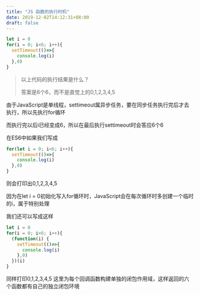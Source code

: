 ```yaml
---
title: "JS 函数的执行时机"
date: 2019-12-02T14:12:31+08:00
draft: false
---
```


```javascript
let i = 0
for(i = 0; i<6; i++){
  setTimeout(()=>{
    console.log(i)
  },0)
}
```

> 以上代码的执行结果是什么？
> 
> 答案是6个6，而不是直觉上的0,1,2,3,4,5

由于JavaScript是单线程，settimeout属异步任务，要在同步任务执行完后才去执行，所以先执行for循环

而执行完以后i已经变成6，所以在最后执行settimeout时会答应6个6

在ES6中如果我们写成
```javascript
for(let i = 0; i<6; i++){
  setTimeout(()=>{
    console.log(i)
  },0)
}
```
则会打印出0,1,2,3,4,5

因为在let i = 0初始化写入for循环时，JavaScript会在每次循环时多创建一个临时的i，属于特别处理

我们还可以写成这样
```javascript
let i = 0
for(i = 0; i<6; i++){
  (function(i) {
    setTimeout(()=>{
      console.log(i)
    },0)
  })(i)
}
```
同样打印0,1,2,3,4,5
这里为每个回调函数构建单独的闭包作用域，这样返回的六个函数都有自己的独立闭包环境